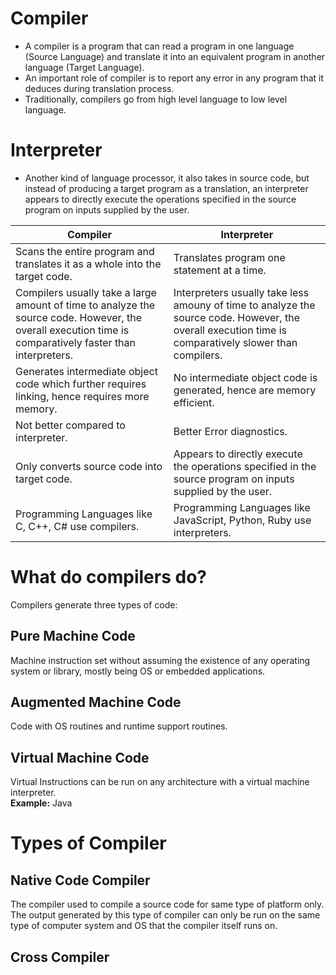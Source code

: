 # Compiler

- A compiler is a program that can read a program in one language (Source Language) and
  translate it into an equivalent program in another language (Target Language).
- An important role of compiler is to report any error in any program that it deduces
  during translation process.
- Traditionally, compilers go from high level language to low level language.

# Interpreter

- Another kind of language processor, it also takes in source code, but instead of producing a target program as a translation, an interpreter appears to directly execute the operations specified in the source program on inputs supplied by the user.

| Compiler                                                                                                                                                 | Interpreter                                                                                                                                           |
| -------------------------------------------------------------------------------------------------------------------------------------------------------- | ----------------------------------------------------------------------------------------------------------------------------------------------------- |
| Scans the entire program and translates it as a whole into the target code.                                                                              | Translates program one statement at a time.                                                                                                           |
| Compilers usually take a large amount of time to analyze the source code. However, the overall execution time is comparatively faster than interpreters. | Interpreters usually take less amouny of time to analyze the source code. However, the overall execution time is comparatively slower than compilers. |
| Generates intermediate object code which further requires linking, hence requires more memory.                                                           | No intermediate object code is generated, hence are memory efficient.                                                                                 |
| Not better compared to interpreter.                                                                                                                      | Better Error diagnostics.                                                                                                                             |
| Only converts source code into target code.                                                                                                              | Appears to directly execute the operations specified in the source program on inputs supplied by the user.                                            |
| Programming Languages like C, C++, C# use compilers.                                                                                                     | Programming Languages like JavaScript, Python, Ruby use interpreters.                                                                                 |

# What do compilers do?

Compilers generate three types of code:

## Pure Machine Code

Machine instruction set without assuming the existence of any operating system or library, mostly being OS or embedded applications.

## Augmented Machine Code

Code with OS routines and runtime support routines.

## Virtual Machine Code

Virtual Instructions can be run on any architecture with a virtual machine interpreter.  
**Example:** Java

# Types of Compiler

## Native Code Compiler

The compiler used to compile a source code for same type of platform only. The output generated by this type of compiler can only be run on the same type of computer system and OS that the compiler itself runs on.

## Cross Compiler

